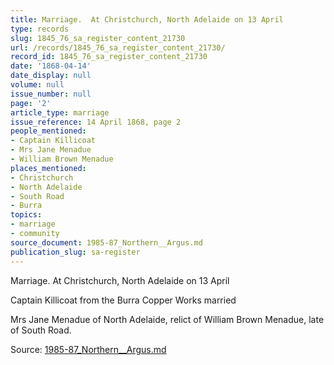 ```yaml
---
title: Marriage.  At Christchurch, North Adelaide on 13 April
type: records
slug: 1845_76_sa_register_content_21730
url: /records/1845_76_sa_register_content_21730/
record_id: 1845_76_sa_register_content_21730
date: '1868-04-14'
date_display: null
volume: null
issue_number: null
page: '2'
article_type: marriage
issue_reference: 14 April 1868, page 2
people_mentioned:
- Captain Killicoat
- Mrs Jane Menadue
- William Brown Menadue
places_mentioned:
- Christchurch
- North Adelaide
- South Road
- Burra
topics:
- marriage
- community
source_document: 1985-87_Northern__Argus.md
publication_slug: sa-register
---
```


Marriage.  At Christchurch, North Adelaide on 13 April

Captain Killicoat from the Burra Copper Works married

Mrs Jane Menadue of North Adelaide, relict of William Brown Menadue, late of South Road.

Source: [1985-87_Northern__Argus.md](/downloads/markdown/1985-87_Northern__Argus.md)
